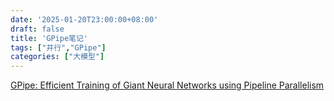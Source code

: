 ```yaml
---
date: '2025-01-20T23:00:00+08:00'
draft: false
title: 'GPipe笔记'
tags: ["并行","GPipe"]
categories: ["大模型"]
---
```


[GPipe: Efficient Training of Giant Neural Networks using Pipeline Parallelism](https://xves6ft58q.feishu.cn/docx/JN7idzI5hoQKB7x2UiDcwHxenXb?from=from_copylink)
